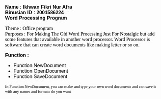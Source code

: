 <html>
<body>
  <p><font face="arial" size="3" color="black"><b>Name : Ikhwan Fikri Nur Afra<br>Binusian ID : 2001586224<br>Word Processing Program</b></p>
  <p><font face="calibri" size="3" color="black">Theme : Office program<br>Purposes : For Making The Old Word Processing Just For Nostalgic but add some features that available in another word processor. Word Processor is software that can create word documents like making letter or so on.</p>
  <p><font face="Helvetica" size="3" color="black"><b>Function : </b><br><ul>
  <li>Function NewDocument</li>
  <li>Function OpenDocument</li>
  <li>Function SaveDocument</li></ul>
  <font face="calibri" size="2" color="black"><p>In Function NewDocument, you can make and type your own word documents and can save it with any names and formats do you want</p>
